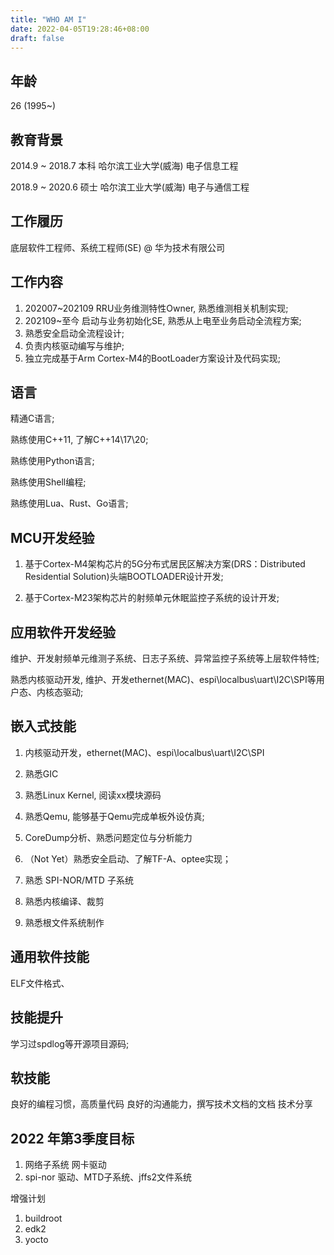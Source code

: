 ```yaml
---
title: "WHO AM I"
date: 2022-04-05T19:28:46+08:00
draft: false
---
```


## 年龄

26 (1995~)


## 教育背景

2014.9 ~ 2018.7     本科        哈尔滨工业大学(威海)        电子信息工程

2018.9 ~ 2020.6     硕士        哈尔滨工业大学(威海)        电子与通信工程


## 工作履历

底层软件工程师、系统工程师(SE) @ 华为技术有限公司


## 工作内容

1. 202007~202109    RRU业务维测特性Owner, 熟悉维测相关机制实现;
2. 202109~至今      启动与业务初始化SE, 熟悉从上电至业务启动全流程方案;
3. 熟悉安全启动全流程设计;
4. 负责内核驱动编写与维护;
5. 独立完成基于Arm Cortex-M4的BootLoader方案设计及代码实现;


## 语言

精通C语言;

熟练使用C++11, 了解C++14\17\20;

熟练使用Python语言;

熟练使用Shell编程;

熟练使用Lua、Rust、Go语言;


## MCU开发经验

1. 基于Cortex-M4架构芯片的5G分布式居民区解决方案(DRS：Distributed Residential Solution)头端BOOTLOADER设计开发;

2. 基于Cortex-M23架构芯片的射频单元休眠监控子系统的设计开发;


## 应用软件开发经验

维护、开发射频单元维测子系统、日志子系统、异常监控子系统等上层软件特性;

熟悉内核驱动开发, 维护、开发ethernet(MAC)、espi\localbus\uart\I2C\SPI等用户态、内核态驱动;



## 嵌入式技能
1. 内核驱动开发，ethernet(MAC)、espi\localbus\uart\I2C\SPI 
2. 熟悉GIC
3. 熟悉Linux Kernel, 阅读xx模块源码
4. 熟悉Qemu, 能够基于Qemu完成单板外设仿真;
5. CoreDump分析、熟悉问题定位与分析能力
6. （Not Yet）熟悉安全启动、了解TF-A、optee实现；

1. 熟悉 SPI-NOR/MTD 子系统
2. 熟悉内核编译、裁剪
3. 熟悉根文件系统制作

## 通用软件技能
ELF文件格式、


##  技能提升
学习过spdlog等开源项目源码;

## 软技能
 良好的编程习惯，高质量代码
 良好的沟通能力，撰写技术文档的文档
 技术分享

## 2022 年第3季度目标
1. 网络子系统 网卡驱动
2. spi-nor 驱动、MTD子系统、jffs2文件系统





增强计划
1. buildroot
2. edk2
3. yocto








